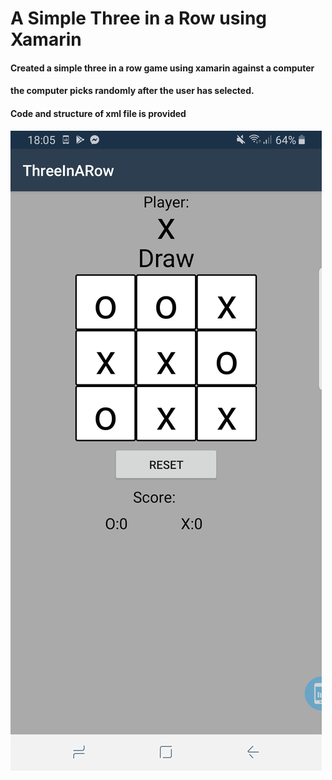 # A Simple Three in a Row using Xamarin

#### Created a simple three in a row game using xamarin against a computer
#### the computer picks randomly after the user has selected.
#### Code and structure of xml file is provided

![test image size](https://github.com/ebotun/Code/blob/master/Simple%20Three%20in%20a%20Row/Threeinarow.jpg?raw=true)
